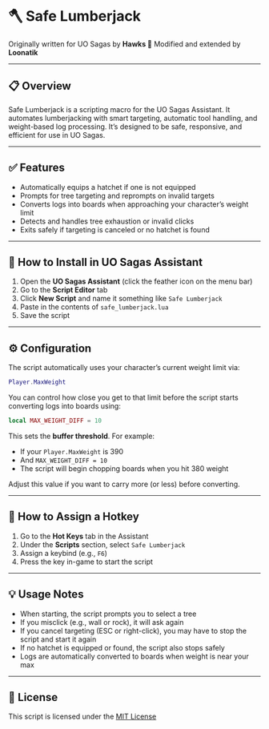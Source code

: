 # 🪓 Safe Lumberjack

Originally written for UO Sagas by **Hawks 🌽**
Modified and extended by **Loonatik**

---

## 📋 Overview

Safe Lumberjack is a scripting macro for the UO Sagas Assistant. It automates lumberjacking with smart targeting, automatic tool handling, and weight-based log processing. It’s designed to be safe, responsive, and efficient for use in UO Sagas.

---

## ✅ Features

* Automatically equips a hatchet if one is not equipped
* Prompts for tree targeting and reprompts on invalid targets
* Converts logs into boards when approaching your character’s weight limit
* Detects and handles tree exhaustion or invalid clicks
* Exits safely if targeting is canceled or no hatchet is found

---

## 🔧 How to Install in UO Sagas Assistant

1. Open the **UO Sagas Assistant** (click the feather icon on the menu bar)
2. Go to the **Script Editor** tab
3. Click **New Script** and name it something like `Safe Lumberjack`
4. Paste in the contents of `safe_lumberjack.lua`
5. Save the script

---

## ⚙️ Configuration

The script automatically uses your character’s current weight limit via:

```lua
Player.MaxWeight
```

You can control how close you get to that limit before the script starts converting logs into boards using:

```lua
local MAX_WEIGHT_DIFF = 10
```

This sets the **buffer threshold**. For example:

* If your `Player.MaxWeight` is 390
* And `MAX_WEIGHT_DIFF = 10`
* The script will begin chopping boards when you hit 380 weight

Adjust this value if you want to carry more (or less) before converting.

---

## 🎯 How to Assign a Hotkey

1. Go to the **Hot Keys** tab in the Assistant
2. Under the **Scripts** section, select `Safe Lumberjack`
3. Assign a keybind (e.g., `F6`)
4. Press the key in-game to start the script

---

## 💡 Usage Notes

* When starting, the script prompts you to select a tree
* If you misclick (e.g., wall or rock), it will ask again
* If you cancel targeting (ESC or right-click), you may have to stop the script and start it again
* If no hatchet is equipped or found, the script also stops safely
* Logs are automatically converted to boards when weight is near your max

---

## 📄 License

This script is licensed under the [MIT License](../LICENSE)
